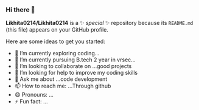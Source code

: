 ### Hi there 👋


**Likhita0214/Likhita0214** is a ✨ _special_ ✨ repository because its `README.md` (this file) appears on your GitHub profile.

Here are some ideas to get you started:

- 🔭 I’m currently exploring coding...
- 🌱 I’m currently pursuing B.tech 2 year in vrsec...
- 👯 I’m looking to collaborate on ...good projects
- 🤔 I’m looking for help to improve my coding skills 
- 💬 Ask me about ...code development
- 📫 How to reach me: ...Through github
- 😄 Pronouns: ...
- ⚡ Fun fact: ...

